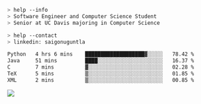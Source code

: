```bash
> help --info
> Software Engineer and Computer Science Student
> Senior at UC Davis majoring in Computer Science
```

```bash
> help --contact
> linkedin: saigonuguntla
```

<!--START_SECTION:waka-->

```txt
Python   4 hrs 6 mins    ███████████████████▓░░░░░   78.42 %
Java     51 mins         ████░░░░░░░░░░░░░░░░░░░░░   16.37 %
C        7 mins          ▓░░░░░░░░░░░░░░░░░░░░░░░░   02.28 %
TeX      5 mins          ▒░░░░░░░░░░░░░░░░░░░░░░░░   01.85 %
XML      2 mins          ▒░░░░░░░░░░░░░░░░░░░░░░░░   00.85 %
```

<!--END_SECTION:waka-->

![](https://komarev.com/ghpvc/?username=saigonu&color=6A8AFF)
